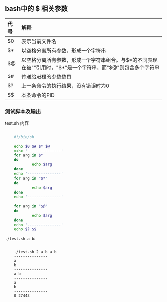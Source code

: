 ## bash中的 $ 相关参数

| 代号    | 解释
| :------| :-----
| $0     | 表示当前文件名
| $*     | 以空格分离所有参数，形成一个字符串
| $@     | 以空格分离所有参数，形成一个字符串组合。与$*的不同表现在被""引用时，"$*"是一个字符串，而"$@"则包含多个字符串
| $#     | 传递给进程的参数数目
| $?     | 上一条命令的执行结果，没有错误时为0
| $$     | 本条命令的PID

### 测试脚本及输出

test.sh 内容

```sh

    #!/bin/sh
    
    echo $0 $# $* $@
    echo '---------------'
    for arg in $*
    do
            echo $arg
    done
    echo '---------------'
    for arg in "$*"
    do
            echo $arg
    done
    echo '---------------'
    
    for arg in "$@"
    do
            echo $arg
    done
    echo '---------------'
    echo $? $$

```

`./test.sh a b`:

```
    
    ./test.sh 2 a b a b
    ---------------
    a
    b
    ---------------
    a b
    ---------------
    a
    b
    ---------------
    0 27443

```